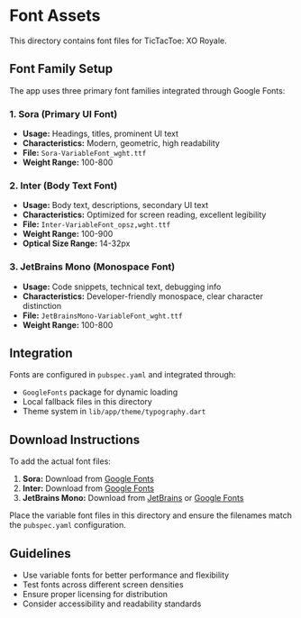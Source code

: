 # Font Assets

This directory contains font files for TicTacToe: XO Royale.

## Font Family Setup

The app uses three primary font families integrated through Google Fonts:

### 1. Sora (Primary UI Font)
- **Usage:** Headings, titles, prominent UI text
- **Characteristics:** Modern, geometric, high readability
- **File:** `Sora-VariableFont_wght.ttf`
- **Weight Range:** 100-800

### 2. Inter (Body Text Font) 
- **Usage:** Body text, descriptions, secondary UI text
- **Characteristics:** Optimized for screen reading, excellent legibility
- **File:** `Inter-VariableFont_opsz,wght.ttf`
- **Weight Range:** 100-900
- **Optical Size Range:** 14-32px

### 3. JetBrains Mono (Monospace Font)
- **Usage:** Code snippets, technical text, debugging info
- **Characteristics:** Developer-friendly monospace, clear character distinction
- **File:** `JetBrainsMono-VariableFont_wght.ttf`
- **Weight Range:** 100-800

## Integration

Fonts are configured in `pubspec.yaml` and integrated through:
- `GoogleFonts` package for dynamic loading
- Local fallback files in this directory
- Theme system in `lib/app/theme/typography.dart`

## Download Instructions

To add the actual font files:

1. **Sora:** Download from [Google Fonts](https://fonts.google.com/specimen/Sora)
2. **Inter:** Download from [Google Fonts](https://fonts.google.com/specimen/Inter)  
3. **JetBrains Mono:** Download from [JetBrains](https://www.jetbrains.com/lp/mono/) or [Google Fonts](https://fonts.google.com/specimen/JetBrains+Mono)

Place the variable font files in this directory and ensure the filenames match the `pubspec.yaml` configuration.

## Guidelines

- Use variable fonts for better performance and flexibility
- Test fonts across different screen densities
- Ensure proper licensing for distribution
- Consider accessibility and readability standards